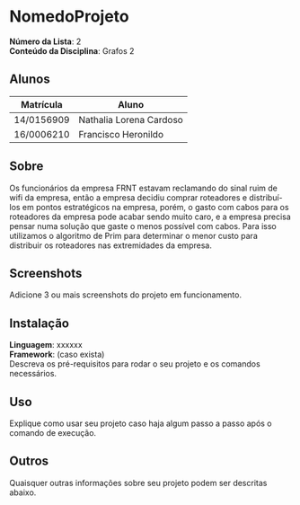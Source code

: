 # NomedoProjeto

**Número da Lista**: 2<br>
**Conteúdo da Disciplina**: Grafos 2<br>

## Alunos
|Matrícula | Aluno |
| -- | -- |
| 14/0156909  |  Nathalia Lorena Cardoso |
| 16/0006210	  |  Francisco Heronildo |

## Sobre 
Os funcionários da empresa FRNT estavam reclamando do sinal ruim de wifi da empresa, então a empresa decidiu comprar roteadores e distribuí-los em pontos estratégicos na empresa, porém, o gasto com cabos para os roteadores da empresa pode acabar sendo muito caro, e a empresa precisa pensar numa solução que gaste o menos possível com cabos. Para isso utilizamos o algoritmo de Prim para determinar o menor custo para distribuir os roteadores nas extremidades da empresa. 

## Screenshots
Adicione 3 ou mais screenshots do projeto em funcionamento.

## Instalação 
**Linguagem**: xxxxxx<br>
**Framework**: (caso exista)<br>
Descreva os pré-requisitos para rodar o seu projeto e os comandos necessários.

## Uso 
Explique como usar seu projeto caso haja algum passo a passo após o comando de execução.

## Outros 
Quaisquer outras informações sobre seu projeto podem ser descritas abaixo.




